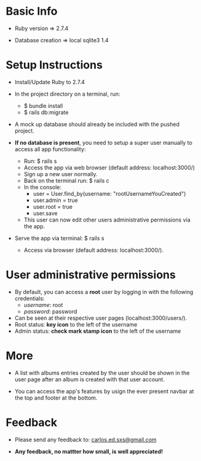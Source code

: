# Basic Info

* Ruby version => 2.7.4

* Database creation => local sqlite3 1.4

# Setup Instructions

* Install/Update Ruby to 2.7.4
* In the project directory on a terminal, run:
    - $ bundle install
    - $ rails db:migrate
* A mock up database should already be included with the pushed project.
* **If no database is present**, you need to setup a super user manually to access all app functionality:
    - Run: $ rails s
    - Access the app via web browser (default address: localhost:3000/)
    - Sign up a new user normally.
    - Back on the terminal run: $ rails c
    - In the console:
        - user = User.find_by(username: "rootUsernameYouCreated")
        - user.admin = true
        - user.root = true
        - user.save
    - This user can now edit other users administrative permissions via the app.

* Serve the app via terminal: $ rails s
    - Access via browser (default address: localhost:3000/).

# User administrative permissions

* By default, you can access a **root** user by logging in with the following credentials:
    - *username*: root
    - *password*: password
* Can be seen at their respective user pages (localhost:3000/users/<id>).
* Root status: **key icon** to the left of the username
* Admin status: **check mark stamp icon** to the left of the username

# More

* A list with albums entries created by the user should be shown in the user page after an album is created with that user account.

* You can access the app's features by usign the ever present navbar at the top and footer at the bottom.

# Feedback

* Please send any feedback to: carlos.ed.sxs@gmail.com

* **Any feedback, no mattter how small, is well appreciated!**